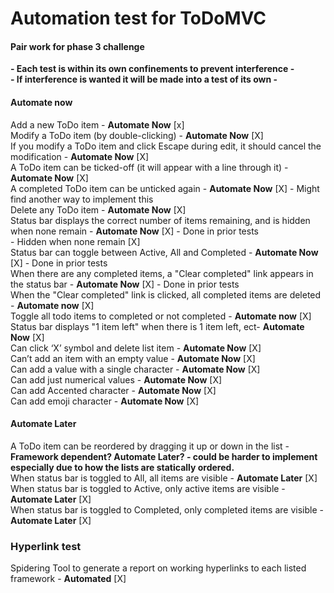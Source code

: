 # Automation test for ToDoMVC
#### Pair work for phase 3 challenge
**- Each test is within its own confinements to prevent interference -**
<br>**- If interference is wanted it will be made into a test of its own -**
#### Automate now
Add a new ToDo item - **Automate Now** [x]
<br>Modify a ToDo item (by double-clicking) - **Automate Now** [X]
<br>If you modify a ToDo item and click Escape during edit, it should cancel the modification - **Automate Now** [X]
<br>A ToDo item can be ticked-off (it will appear with a line through it) - **Automate Now** [X]
<br>A completed ToDo item can be unticked again - **Automate Now** [X] - Might find another way to implement this
<br>Delete any ToDo item - **Automate Now** [X]
<br>Status bar displays the correct number of items remaining, and is hidden when none remain - **Automate Now** [X] - Done in prior tests
<br> - Hidden when none remain [X]
<br>Status bar can toggle between Active, All and Completed - **Automate Now** [X] - Done in prior tests
<br>When there are any completed items, a "Clear completed" link appears in the status bar - **Automate Now** [X] - Done in prior tests
<br>When the "Clear completed" link is clicked, all completed items are deleted - **Automate now** [X]
<br>Toggle all todo items to completed or not completed - **Automate now** [X]
<br>Status bar displays "1 item left" when there is 1 item left, ect- **Automate Now** [X]
<br>Can click ‘X’ symbol and delete list item - **Automate Now** [X]
<br>Can’t add an item with an empty value - **Automate Now** [X]
<br>Can add a value with a single character - **Automate Now** [X]
<br>Can add just numerical values - **Automate Now** [X]
<br>Can add Accented character - **Automate Now** [X]
<br>Can add emoji character - **Automate Now** [X]

#### Automate Later
A ToDo item can be reordered by dragging it up or down in the list - **Framework dependent? Automate Later? - could be harder to implement especially due to how the lists are statically ordered.**
<br>When status bar is toggled to All, all items are visible - **Automate Later** [X]
<br>When status bar is toggled to Active, only active items are visible - **Automate Later** [X]
<br>When status bar is toggled to Completed, only completed items are visible - **Automate Later** [X]

### **Hyperlink test**
Spidering Tool to generate a report on working hyperlinks to each listed framework - **Automated** [X]

